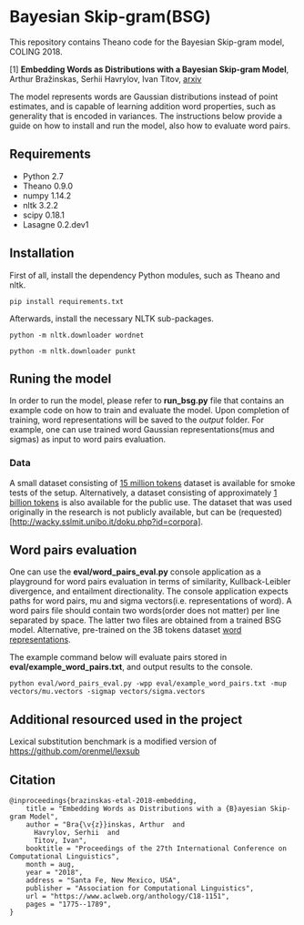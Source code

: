 # Bayesian Skip-gram(BSG)

This repository contains Theano code for the Bayesian Skip-gram model, COLING 2018.
 
 [1] **Embedding Words as Distributions with a Bayesian Skip-gram Model**, Arthur Bražinskas, Serhii Havrylov, Ivan Titov, [arxiv](https://arxiv.org/abs/1711.11027)
 
The model represents words are Gaussian distributions instead of point estimates, and is capable of learning addition word properties, such as generality that is
encoded in variances. The instructions below provide a guide on how to install and run the model, also how to evaluate word pairs. 


## Requirements
- Python 2.7
- Theano 0.9.0
- numpy 1.14.2
- nltk 3.2.2
- scipy 0.18.1
- Lasagne 0.2.dev1

## Installation

First of all, install the dependency Python modules, such as Theano and nltk. 

```
pip install requirements.txt
```

Afterwards, install the necessary NLTK sub-packages. 

```
python -m nltk.downloader wordnet

python -m nltk.downloader punkt
```

## Runing the model 
In order to run the model, please refer to **run_bsg.py** file that contains an example code on how to train and evaluate the model. Upon completion of training,
word representations will be saved to the *output* folder. For example, one can use trained word Gaussian representations(mus and sigmas) as input to word pairs evaluation. 

### Data
A small dataset consisting of [15 million tokens](https://drive.google.com/open?id=1QWC2x6qq8KyHFUCgyvVJJoGHexZrw7gO) dataset is available for smoke tests of the setup. Alternatively, a dataset consisting of approximately [1 billion tokens](http://www.statmt.org/lm-benchmark/) is also available for the public use.
The dataset that was used originally in the research is not publicly available, but can be (requested)[http://wacky.sslmit.unibo.it/doku.php?id=corpora]. 

## Word pairs evaluation

One can use the **eval/word_pairs_eval.py** console application as a playground for word pairs evaluation in terms of similarity, Kullback-Leibler divergence,
and entailment directionality. The console application expects paths for word pairs, mu and sigma vectors(i.e. representations of word).
A word pairs file should contain two words(order does not matter) per line separated by space. The latter two files are obtained from a trained BSG model.
Alternative, pre-trained on the 3B tokens dataset [word representations](https://drive.google.com/open?id=1YQQHFV215YjKLlvxpxsKWLm__TlQMw1Q).

The example command below will evaluate pairs stored in **eval/example_word_pairs.txt**, and output results to the console. 
```
python eval/word_pairs_eval.py -wpp eval/example_word_pairs.txt -mup vectors/mu.vectors -sigmap vectors/sigma.vectors
```



## Additional resourced used in the project
Lexical substitution benchmark is a modified version of https://github.com/orenmel/lexsub 


## Citation

```
@inproceedings{brazinskas-etal-2018-embedding,
    title = "Embedding Words as Distributions with a {B}ayesian Skip-gram Model",
    author = "Bra{\v{z}}inskas, Arthur  and
      Havrylov, Serhii  and
      Titov, Ivan",
    booktitle = "Proceedings of the 27th International Conference on Computational Linguistics",
    month = aug,
    year = "2018",
    address = "Santa Fe, New Mexico, USA",
    publisher = "Association for Computational Linguistics",
    url = "https://www.aclweb.org/anthology/C18-1151",
    pages = "1775--1789",
}

```
